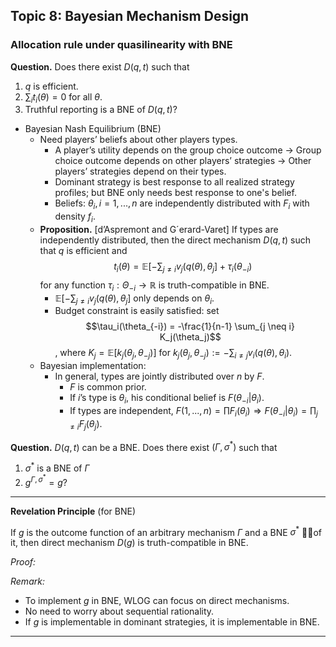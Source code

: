## Topic 8: Bayesian Mechanism Design
### Allocation rule under quasilinearity with BNE
**Question.** Does there exist $D(q,t)$ such that
1. $q$ is efficient.
2. $\sum_i t_i(\theta) = 0$ for all $\theta$.
3. Truthful reporting is a BNE of $D(q,t)$?

* Bayesian Nash Equilibrium (BNE)
  * Need players’ beliefs about other players types. 
    * A player’s utility depends on the group choice outcome
    -> Group choice outcome depends on other players’ strategies
    -> Other players’ strategies depend on their types.
    * Dominant strategy is best response to all realized strategy profiles; but BNE only needs best response to one's belief.
    * Beliefs: $\theta_i, i=1,...,n$ are independently distributed with $F_i$ with density $f_i$.
  * **Proposition.** [d’Aspremont and G´erard-Varet] If types are independently distributed, then the direct mechanism $D(q,t)$ such that $q$ is efficient and 
    $$
    t_i(\theta) = \mathbb{E}[-\sum_{j \neq i} v_j(q(\theta), \theta_j] + \tau_i(\theta_{-i})
    $$
    for any function $\tau_i: \Theta_{-i} \to \mathbb{R}$ is truth-compatible in BNE.
    * $\mathbb{E}[-\sum_{j \neq i} v_j(q(\theta), \theta_j]$ only depends on $\theta_i$.
    * Budget constraint is easily satisfied: set 
        $$\tau_i(\theta_{-i}) = -\frac{1}{n-1} \sum_{j \neq i} K_j(\theta_j)$$
        , where $K_j = \mathbb{E}[k_j(\theta_j, \theta_{-j})]$ for $k_j(\theta_j, \theta_{-j}) := -\sum_{i \neq j} v_i(q(\theta), \theta_i)$.
  * Bayesian implementation:
    * In general, types are jointly distributed over $n$ by $F$.
      * $F$ is common prior.
      * If $i$’s type is $\theta_i$, his conditional belief is $F(\theta_{-i} | \theta_i)$.
      * If types are independent, $F(1,...,n) = \prod F_i(\theta_i) \Rightarrow F(\theta_{-i} | \theta_i) = \prod_{j \neq i} F_j(\theta_j)$.

**Question.** $D(q,t)$ can be a BNE. Does there exist $(\Gamma,\sigma^*)$ such that
1. $\sigma^*$ is a BNE of $\Gamma$
2. $g^{\Gamma,\sigma^*} = g$?

---
**Revelation Principle** (for BNE)

If $g$ is the outcome function of an arbitrary mechanism $\Gamma$ and a BNE $\sigma^*$ of it, then direct mechanism $D(g)$ is truth-compatible in BNE. 

*Proof:*


  
*Remark:*
* To implement $g$ in BNE, WLOG can focus on direct mechanisms.
* No need to worry about sequential rationality.
* If $g$ is implementable in dominant strategies, it is implementable
in BNE.
  
---